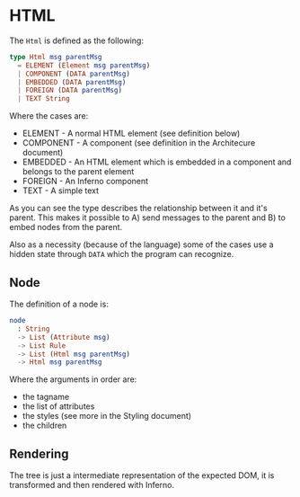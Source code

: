 # HTML

The `Html` is defined as the following:

```elm
type Html msg parentMsg
  = ELEMENT (Element msg parentMsg)
  | COMPONENT (DATA parentMsg)
  | EMBEDDED (DATA parentMsg)
  | FOREIGN (DATA parentMsg)
  | TEXT String
```

Where the cases are:

- ELEMENT   - A normal HTML element (see definition below)
- COMPONENT - A component (see definition in the Architecure document)
- EMBEDDED  - An HTML element which is embedded in a component and belongs
              to the parent element
- FOREIGN   - An Inferno component
- TEXT      - A simple text

As you can see the type describes the relationship between it and it's parent.
This makes it possible to A) send messages to the parent and B) to embed nodes
from the parent.

Also as a necessity (because of the language) some of the cases use a hidden
state through `DATA` which the program can recognize.

## Node

The definition of a node is:

```elm
node
  : String
  -> List (Attribute msg)
  -> List Rule
  -> List (Html msg parentMsg)
  -> Html msg parentMsg
```

Where the arguments in order are:

- the tagname
- the list of attributes
- the styles (see more in the Styling document)
- the children

## Rendering

The tree is just a intermediate representation of the expected DOM, it is
transformed and then rendered with Inferno.
